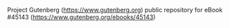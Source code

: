 Project Gutenberg (https://www.gutenberg.org) public repository for eBook #45143 (https://www.gutenberg.org/ebooks/45143)
